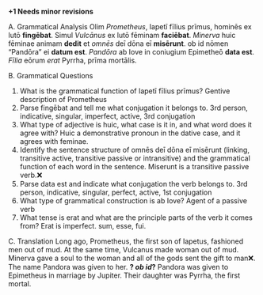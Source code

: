 **+1 Needs minor revisions**

A. Grammatical Analysis
Olim *Prometheus*, Iapetī fīlius prīmus, hominēs ex lutō **fingēbat**. Simul *Vulcānus* ex lutō fēminam **faciēbat**.
*Minerva* huic fēminae animam **dedit** et *omnēs* deī dōna eī **misērunt**. ob id nōmen “Pandōra” ei **datum est**. 
*Pandōra* ab Iove in coniugium Epimetheō **data est**. *Fīlia* eōrum *erat* Pyrrha, prīma mortālis.

B. Grammatical Questions
1. What is the grammatical function of Iapetī fīlius prīmus?
    Gentive description of Prometheus
2. Parse fingēbat and tell me what conjugation it belongs to. 
    3rd person, indicative, singular, imperfect, active, 3rd conjugation
3. What type of adjective is huic, what case is it in, and what word does it agree with?
    Huic a demonstrative pronoun in the dative case, and it agrees with feminae.
4. Identify the sentence structure of omnēs deī dōna eī misērunt (linking, transitive active, transitive passive or intransitive) 
    and the grammatical function of each word in the sentence.
      Miserunt is a transitive passive verb.❌ 
5. Parse data est and indicate what conjugation the verb belongs to.
    3rd person, indicative, singular, perfect, active, 1st conjugation
6. What type of grammatical construction is ab Iove?
    Agent of a passive verb
7. What tense is erat and what are the principle parts of the verb it comes from?
    Erat is imperfect. sum, esse, fui.

C. Translation
Long ago, Prometheus, the first son of Iapetus, fashioned men out of mud. At the same time, Vulcanus made woman out of mud.
Minerva gave a soul to the woman and all of the gods sent the gift to man❌. The name Pandora was given to her. **? *ob id*?**
Pandora was given to Epimetheus in marriage by Jupiter. Their daughter was Pyrrha, the first mortal.
